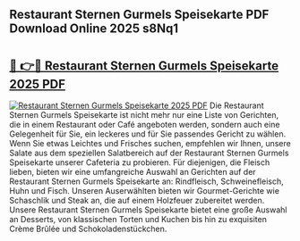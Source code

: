 ## Restaurant Sternen Gurmels Speisekarte PDF Download Online 2025 s8Nq1

# <h2><a href="http://gc6edxf.nevu.top/?p=Restaurant+Sternen+Gurmels+Speisekarte">🔗 👉🔴 Restaurant Sternen Gurmels Speisekarte 2025 PDF</a></h2>

[![Restaurant Sternen Gurmels Speisekarte 2025 PDF](https://i.imgur.com/dBaPXMq.png)](http://gc6edxf.nevu.top/?p=Restaurant+Sternen+Gurmels+Speisekarte)
Die Restaurant Sternen Gurmels Speisekarte ist nicht mehr nur eine Liste von Gerichten, die in einem Restaurant oder Café angeboten werden, sondern auch eine Gelegenheit für Sie, ein leckeres und für Sie passendes Gericht zu wählen. Wenn Sie etwas Leichtes und Frisches suchen, empfehlen wir Ihnen, unsere Salate aus dem speziellen Salatbereich auf der Restaurant Sternen Gurmels Speisekarte unserer Cafeteria zu probieren. Für diejenigen, die Fleisch lieben, bieten wir eine umfangreiche Auswahl an Gerichten auf der Restaurant Sternen Gurmels Speisekarte an: Rindfleisch, Schweinefleisch, Huhn und Fisch. Unseren Auserwählten bieten wir Gourmet-Gerichte wie Schaschlik und Steak an, die auf einem Holzfeuer zubereitet werden. Unsere Restaurant Sternen Gurmels Speisekarte bietet eine große Auswahl an Desserts, von klassischen Torten und Kuchen bis hin zu exquisiten Crème Brûlée und Schokoladenstückchen.
